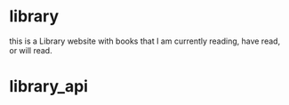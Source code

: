 # library
this is a Library website with books that I am currently reading, have read, or will read.
# library_api
